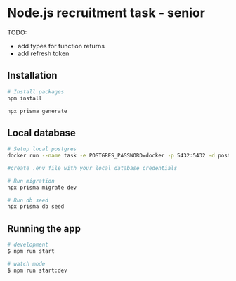 # Node.js recruitment task - senior

TODO: 
- add types for function returns
- add refresh token

## Installation

```bash
# Install packages
npm install

npx prisma generate
```

## Local database

```bash
# Setup local postgres
docker run --name task -e POSTGRES_PASSWORD=docker -p 5432:5432 -d postgres:11.16

#create .env file with your local database credentials

# Run migration
npx prisma migrate dev

# Run db seed
npx prisma db seed
```

## Running the app

```bash
# development
$ npm run start

# watch mode
$ npm run start:dev

```
